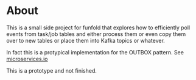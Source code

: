 # About

This is a small side project for funfold that explores how to efficiently
poll events from task/job tables and either process them or even
copy them over to new tables or place them into Kafka topics or whatever.

In fact this is a protypical implementation for the OUTBOX pattern.
See [microservices.io](https://microservices.io/patterns/data/transactional-outbox.html)

This is a prototype and not finished.
